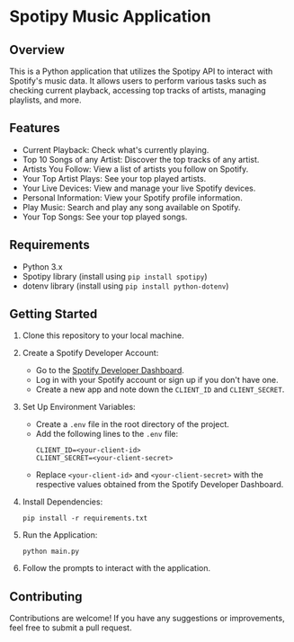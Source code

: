 # Spotipy Music Application

## Overview
This is a Python application that utilizes the Spotipy API to interact with Spotify's music data. It allows users to perform various tasks such as checking current playback, accessing top tracks of artists, managing playlists, and more.

## Features
- Current Playback: Check what's currently playing.
- Top 10 Songs of any Artist: Discover the top tracks of any artist.
- Artists You Follow: View a list of artists you follow on Spotify.
- Your Top Artist Plays: See your top played artists.
- Your Live Devices: View and manage your live Spotify devices.
- Personal Information: View your Spotify profile information.
- Play Music: Search and play any song available on Spotify.
- Your Top Songs: See your top played songs.

## Requirements
- Python 3.x
- Spotipy library (install using `pip install spotipy`)
- dotenv library (install using `pip install python-dotenv`)

## Getting Started
1. Clone this repository to your local machine.

2. Create a Spotify Developer Account:
    - Go to the [Spotify Developer Dashboard](https://developer.spotify.com/dashboard/).
    - Log in with your Spotify account or sign up if you don't have one.
    - Create a new app and note down the `CLIENT_ID` and `CLIENT_SECRET`.

3. Set Up Environment Variables:
    - Create a `.env` file in the root directory of the project.
    - Add the following lines to the `.env` file:
        ```
        CLIENT_ID=<your-client-id>
        CLIENT_SECRET=<your-client-secret>
        ```
    - Replace `<your-client-id>` and `<your-client-secret>` with the respective values obtained from the Spotify Developer Dashboard.

4. Install Dependencies:
    ```
    pip install -r requirements.txt
    ```

5. Run the Application:
    ```
    python main.py
    ```

6. Follow the prompts to interact with the application.

## Contributing
Contributions are welcome! If you have any suggestions or improvements, feel free to submit a pull request.
